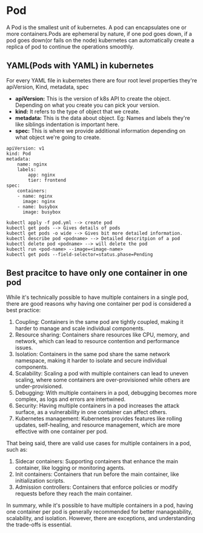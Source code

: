 # Pod

A Pod is the smallest unit of kubernetes. A pod can encapsulates one or more containers.Pods are ephemeral by nature, if one pod goes down, if a pod goes down(or fails on the node) kubernetes can automatically create a replica of pod to continue the operations smoothly.

## YAML(Pods with YAML) in kubernetes

For every YAML file in kubernetes there are four root level properties they're apiVersion, Kind, metadata, spec

- **apiVersion:** This is the version of k8s API to create the object. Depending on what you create you can pick your version.
- **kind:** It refers to the type of object that we create.
- **metadata:** This is the data about object. Eg: Names and labels they're like siblings indentation is important here.
- **spec:** This is where we provide additional information depending on what object we're going to create.

```
apiVersion: v1
kind: Pod
metadata:
    name: nginx
    labels:
        app: nginx
        tier: frontend
spec:
    containers:
    - name: nginx
      image: nginx
    - name: busybox
      image: busybox
```

```
kubectl apply -f pod.yml --> create pod
kubectl get pods --> Gives details of pods
kubectl get pods -o wide --> Gives bit more detailed information.
kubectl describe pod <podname> --> Detailed descritpion of a pod
kubectl delete pod <podname> --> will delete the pod
kubectl run <pod-name> --image=<image-name>
kubectl get pods --field-selector=status.phase=Pending
```

## Best pracitce to have only one container in one pod

While it's technically possible to have multiple containers in a single pod, there are good reasons why having one container per pod is considered a best practice:

1. Coupling: Containers in the same pod are tightly coupled, making it harder to manage and scale individual components.
2. Resource sharing: Containers share resources like CPU, memory, and network, which can lead to resource contention and performance issues.
3. Isolation: Containers in the same pod share the same network namespace, making it harder to isolate and secure individual components.
4. Scalability: Scaling a pod with multiple containers can lead to uneven scaling, where some containers are over-provisioned while others are under-provisioned.
5. Debugging: With multiple containers in a pod, debugging becomes more complex, as logs and errors are intertwined.
6. Security: Having multiple containers in a pod increases the attack surface, as a vulnerability in one container can affect others.
7. Kubernetes management: Kubernetes provides features like rolling updates, self-healing, and resource management, which are more effective with one container per pod.

That being said, there are valid use cases for multiple containers in a pod, such as:

1. Sidecar containers: Supporting containers that enhance the main container, like logging or monitoring agents.
2. Init containers: Containers that run before the main container, like initialization scripts.
3. Admission controllers: Containers that enforce policies or modify requests before they reach the main container.

In summary, while it's possible to have multiple containers in a pod, having one container per pod is generally recommended for better manageability, scalability, and isolation. However, there are exceptions, and understanding the trade-offs is essential.
